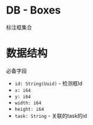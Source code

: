 # DB - Boxes

标注框集合

# 数据结构

必备字段

- `id: String(Uuid)` - 检测框Id
- `x: i64` 
- `y: i64`
- `width: i64`
- `height: i64`
- `task: String` - 关联的task的id